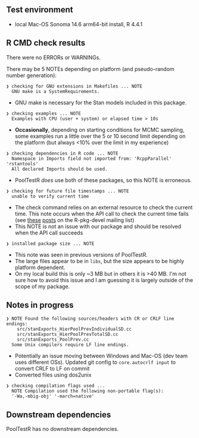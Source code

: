 ## Test environment
* local Mac-OS Sonoma 14.6 arm64-bit install, R 4.4.1

## R CMD check results
There were no ERRORs or WARNINGs. 

There may be 5 NOTEs depending on platform (and pseudo-random number generation):

```
❯ checking for GNU extensions in Makefiles ... NOTE
  GNU make is a SystemRequirements.
```

- GNU make is necessary for the Stan models included in this package.

```
❯ checking examples ... NOTE
  Examples with CPU (user + system) or elapsed time > 10s
```

- **Occasionally**, depending on starting conditions for MCMC sampling, some 
examples run a little over the 5 or 10 second limit depending on the platform 
(but always <10% over the limit in my experience)

```
❯ checking dependencies in R code ... NOTE
  Namespace in Imports field not imported from: 'RcppParallel' 'rstantools'
  All declared Imports should be used.
```

- PoolTestR *does* use both of these packages, so this NOTE is erroneous.

```
❯ checking for future file timestamps ... NOTE
  unable to verify current time
```

- The check command relies on an external resource to check the current time. 
This note occurs when the API call to check the current time fails (see 
[these](https://stat.ethz.ch/pipermail/r-package-devel/2020q3/005931.html) 
[posts](https://stat.ethz.ch/pipermail/r-package-devel/2020q3/005930.html) on 
the R-pkg-devel mailing list)
- This NOTE is not an issue with our package and should be resolved when the API
call succeeds

```
❯ installed package size ... NOTE
```

- This note was seen in previous versions of PoolTestR. 
- The large files appear to be in ```libs```, but the size appears to be highly 
platform dependent. 
- On my local build this is only ~3 MB but in others it is >40 MB. I'm not sure 
how to avoid this issue and I am guessing it is largely outside of the scope of 
my package.

## Notes in progress
```
❯ NOTE Found the following sources/headers with CR or CRLF line endings:
	src/stanExports_HierPoolPrevIndividualSD.cc
	src/stanExports_HierPoolPrevTotalSD.cc
	src/stanExports_PoolPrev.cc
  Some Unix compilers require LF line endings.
```
- Potentially an issue moving between Windows and Mac-OS (dev team uses 
different OSs). Updated git config to `core.autocrlf input` to convert CRLF to 
LF on commit
- Converted files using dos2unix

```
❯ checking compilation flags used ... 
  NOTE Compilation used the following non-portable flag(s):
  '-Wa,-mbig-obj' '-march=native'
```


## Downstream dependencies
PoolTestR has no downstream dependencies.
